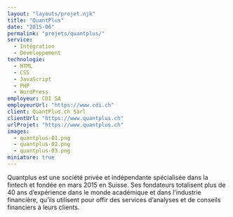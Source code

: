 ```yaml
---
layout: "layouts/projet.njk"
title: "QuantPlus"
date: "2015-06"
permalink: "projets/quantplus/"
service:
  - Intégration
  - Développement
technologie:
  - HTML
  - CSS
  - JavaScript
  - PHP
  - WordPress
employeur: CDI SA
employeurUrl: "https://www.cdi.ch"
client: QuantPlus.ch Sàrl
clientUrl: "https://www.quantplus.ch"
urlProjet: "https://www.quantplus.ch"
images:
  - quantplus-01.png
  - quantplus-02.png
  - quantplus-03.png
miniature: true
---
```


<p>Quantplus est une société privée et indépendante spécialisée dans la fintech et fondée en mars 2015 en Suisse. Ses fondateurs totalisent plus de 40 ans d’expérience dans le monde académique et dans l’industrie financière, qu’ils utilisent pour offir des services d’analyses et de conseils financiers à leurs clients.</p>
